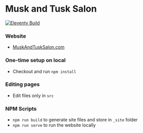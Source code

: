 # Musk and Tusk Salon

[![Eleventy Build](https://github.com/muskandtusk/muskandtusk.github.io/actions/workflows/eleventy_build.yml/badge.svg)](https://github.com/muskandtusk/muskandtusk.github.io/actions/workflows/eleventy_build.yml)

### Website

* [MuskAndTuskSalon.com](https://MuskAndTuskSalon.com)


### One-time setup on local

- Checkout and run `npm install`

### Editing pages

- Edit files only in `src`

### NPM Scripts

- `npm run build` to generate site files and store in `_site` folder
- `npm run serve` to run the website locally
